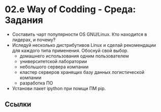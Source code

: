 <!--
File          : 02.e.md

Created       : Sun 09 Aug 2015 23:28:41
Last Modified : Mon 10 Aug 2015 00:29:24
Maintainer    : sharlatan
-->


# 02.e Way of Codding - Среда: Задания #

*   Составить чарт популярности OS GNU/Linux. Кто находится в лидерах, и почему?
*   Иследуй несколько  дистрибутивов Linux и сделай рекомендации для каждого
    типа применения. Обоснуй свой выбор.
    -   домашнего использования одним пользователем
    -   университетской лаборатории
    -   небольшого сервера компании
    -   кластер серверов хранящих базу данных логистической компании
    -   разработка ПО
*   Установи  пакет ipython при помщи ПМ pip.
## Ссылки ##
